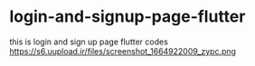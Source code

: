 # login-and-signup-page-flutter
this is login and sign up page flutter codes 
https://s6.uupload.ir/files/screenshot_1664922009_zypc.png
